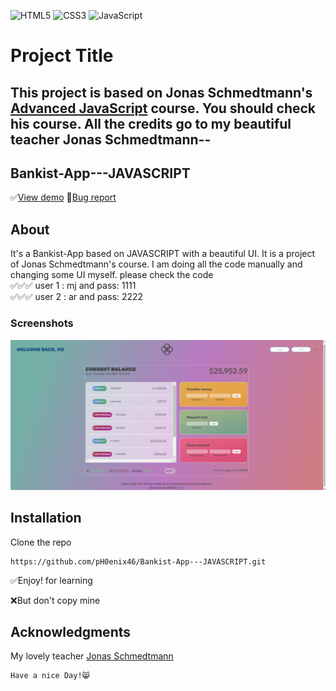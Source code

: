 ![HTML5](https://img.shields.io/badge/html5-%23E34F26.svg?style=for-the-badge&logo=html5&logoColor=white) ![CSS3](https://img.shields.io/badge/css3-%231572B6.svg?style=for-the-badge&logo=css3&logoColor=white) ![JavaScript](https://img.shields.io/badge/javascript-%23F7DF1E.svg?style=for-the-badge&logo=javascript&logoColor=black)

# Project Title

## This project is based on Jonas Schmedtmann's [Advanced JavaScript](https://www.udemy.com/user/jonasschmedtmann/) course. You should check his course. All the credits go to my beautiful teacher Jonas Schmedtmann--

## Bankist-App---JAVASCRIPT

✅[View demo](https://ph0enix46.github.io/Bankist-App---JAVASCRIPT/) 🐛[Bug report](https://github.com/pH0enix46/Bankist-App---JAVASCRIPT/issues)

## About
It's a Bankist-App based on JAVASCRIPT with a beautiful UI. It is a project of Jonas Schmedtmann's course. I am doing all the code manually and changing some UI myself. please check the code 
<br/>
✅✅✅ user 1 : mj and pass: 1111
<br/>
✅✅✅ user 2 : ar and pass: 2222

### Screenshots
![Bankist-App](bankist-demo-pic.png)

## Installation

Clone the repo
```
https://github.com/pH0enix46/Bankist-App---JAVASCRIPT.git
```

✅Enjoy! for learning 

❌But don't copy mine
## Acknowledgments
My lovely teacher [Jonas Schmedtmann](https://github.com/jonasschmedtmann)


```
Have a nice Day!😸
```

